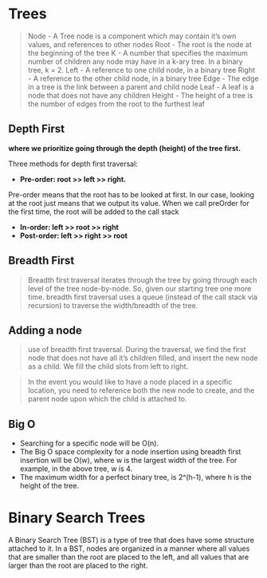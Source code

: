 # Trees


> Node - A Tree node is a component which may contain it’s own values, and references to other nodes
> Root - The root is the node at the beginning of the tree
> K - A number that specifies the maximum number of children any node may have in a k-ary tree. In a binary tree, k = 2.
> Left - A reference to one child node, in a binary tree
> Right - A reference to the other child node, in a binary tree
> Edge - The edge in a tree is the link between a parent and child node
> Leaf - A leaf is a node that does not have any children
> Height - The height of a tree is the number of edges from the root to the furthest leaf


## Depth First

**where we prioritize going through the depth (height) of the tree first.**

Three methods for depth first traversal:


* **Pre-order: root >> left >> right.**

Pre-order means that the root has to be looked at first. In our case, looking at the root just means that we output its value. When we call preOrder for the first time, the root will be added to the call stack

* **In-order: left >> root >> right**
* **Post-order: left >> right >> root**

## Breadth First

> Breadth first traversal iterates through the tree by going through each level of the tree node-by-node. So, given our starting tree one more time.
> breadth first traversal uses a queue (instead of the call stack via recursion) to traverse the width/breadth of the tree. 

## Adding a node

> use of breadth first traversal. During the traversal, we find the first node that does not have all it’s children filled, and insert the new node as a child. We fill the child slots from left to right.

> In the event you would like to have a node placed in a specific location, you need to reference both the new node to create, and the parent node upon which the child is attached to.

## Big O

* Searching for a specific node will be O(n).
* The Big O space complexity for a node insertion using breadth first insertion will be O(w), where w is the largest width of the tree. For example, in the above tree, w is 4.
* The maximum width for a perfect binary tree, is 2^(h-1), where h is the height of the tree. 

# Binary Search Trees

A Binary Search Tree (BST) is a type of tree that does have some structure attached to it. In a BST, nodes are organized in a manner where all values that are smaller than the root are placed to the left, and all values that are larger than the root are placed to the right.

